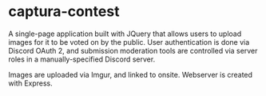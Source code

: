 # captura-contest

A single-page application built with JQuery that allows users to upload images for it to be voted on by the public. User authentication is done via Discord OAuth 2, and submission moderation tools are controlled via server roles in a manually-specified Discord server.

Images are uploaded via Imgur, and linked to onsite. Webserver is created with Express.

